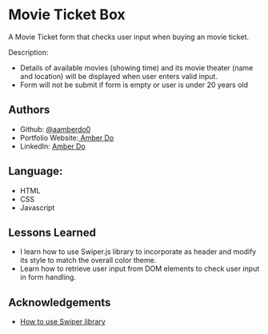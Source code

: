 
# Movie Ticket Box
A Movie Ticket form that checks user input when buying an movie ticket. 

Description: 
- Details of available movies (showing time) and its movie theater (name and location) will be displayed when user enters valid input. 
- Form will not be submit if form is empty or user is under 20 years old 


## Authors

- Github: [@aamberdo0](https://github.com/aamberdo0)
- Portfolio Website:[ Amber Do](https://aamberdo.com/)
- LinkedIn: [ Amber Do](https://www.linkedin.com/in/amber-do04/)

## Language:
- HTML 
- CSS
- Javascript
## Lessons Learned

- I learn how to use Swiper.js library to incorporate as header and modify its style to match the overall color theme. 
- Learn how to retrieve user input from DOM elements to check user input in form handling. 




## Acknowledgements

 - [How to use Swiper library](https://swiperjs.com/swiper-api)


